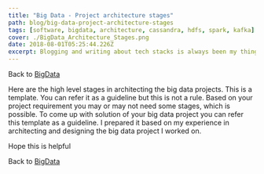 ```yaml
---
title: "Big Data - Project architecture stages"
path: blog/big-data-project-architecture-stages
tags: [software, bigdata, architecture, cassandra, hdfs, spark, kafka]
cover: ./BigData_Architecture_Stages.png
date: 2018-08-01T05:25:44.226Z
excerpt: Blogging and writing about tech stacks is always been my thing. Here are the high level stages in architecting the big data projects. This is a template. You can refer it as a guideline but this is not a rule.
---
```


Back to [BigData](../blog/big-data "Big Data")

Here are the high level stages in architecting the big data projects. This is a template. You can refer it as a guideline but this is not a rule. Based on your project requirement you may or may not need some stages, which is possible. To come up with solution of your big data project you can refer this template as a guideline. I prepared it based on my experience in architecting and designing the big data project I worked on.

Hope this is helpful

Back to [BigData](../blog/big-data "Big Data")
